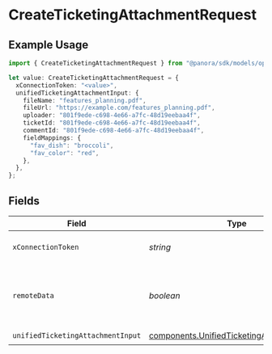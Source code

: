 # CreateTicketingAttachmentRequest

## Example Usage

```typescript
import { CreateTicketingAttachmentRequest } from "@panora/sdk/models/operations";

let value: CreateTicketingAttachmentRequest = {
  xConnectionToken: "<value>",
  unifiedTicketingAttachmentInput: {
    fileName: "features_planning.pdf",
    fileUrl: "https://example.com/features_planning.pdf",
    uploader: "801f9ede-c698-4e66-a7fc-48d19eebaa4f",
    ticketId: "801f9ede-c698-4e66-a7fc-48d19eebaa4f",
    commentId: "801f9ede-c698-4e66-a7fc-48d19eebaa4f",
    fieldMappings: {
      "fav_dish": "broccoli",
      "fav_color": "red",
    },
  },
};
```

## Fields

| Field                                                                                                    | Type                                                                                                     | Required                                                                                                 | Description                                                                                              |
| -------------------------------------------------------------------------------------------------------- | -------------------------------------------------------------------------------------------------------- | -------------------------------------------------------------------------------------------------------- | -------------------------------------------------------------------------------------------------------- |
| `xConnectionToken`                                                                                       | *string*                                                                                                 | :heavy_check_mark:                                                                                       | The connection token                                                                                     |
| `remoteData`                                                                                             | *boolean*                                                                                                | :heavy_minus_sign:                                                                                       | Set to true to include data from the original Ticketing software.                                        |
| `unifiedTicketingAttachmentInput`                                                                        | [components.UnifiedTicketingAttachmentInput](../../models/components/unifiedticketingattachmentinput.md) | :heavy_check_mark:                                                                                       | N/A                                                                                                      |